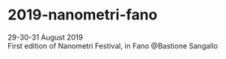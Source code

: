 # 2019-nanometri-fano
29-30-31 August 2019  
First edition of Nanometri Festival, in Fano @Bastione Sangallo
